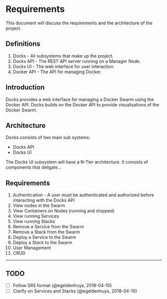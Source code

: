 # Requirements

This document will discuss the requirements and the architecture
of the project.

## Definitions
1. Docks - All subsystems that make up the project.
2. Docks API - The REST API server running on a Manager Node.
3. Docks UI - The web interface for user interaction.
4. Docker API - The API for managing Docker.

## Introduction
Docks provides a web interface for managing a Docker Swarm using
the Docker API. Docks builds on the Docker API to provide
visualisations of the Docker Swarm.

## Architecture
Docks consists of two main sub systems:
- Docks API
- Docks UI

The Docks UI subsystem will have a N-Tier architecture. It consists of components
that deligate...

## Requirements
1. Authentication - A user must be authenticated and authorized
before interacting with the Docks API
2. View nodes in the Swarm
3. View Containers on Nodes (running and stopped)
4. View running Services
5. View running Stacks
6. Remove a Service from the Swarm
7. Remove a Stack from the Swarm
8. Deploy a Service to the Swarm
9. Deploy a Stack to the Swarm
10. User Management
  1. CRUD

----

## TODO
- [ ] Follow SRS format (@egeldenhuys, 2018-04-10)
- [ ] Clarify on Services and Stacks (@egeldenhuys, 2018-04-10)
